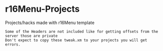 # r16Menu-Projects
Projects/hacks made with r16Menu template
```
Some of the Headers are not included like for getting offsets from the server those are private
Don't expect to copy these tweak.xm to your projects you will get errors.
```
